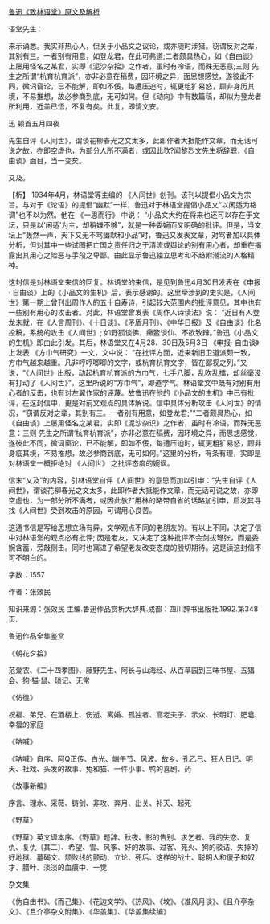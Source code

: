 [鲁迅《致林语堂》原文及解析](https://www.vrrw.net/wx/9475.html)

语堂先生：

来示诵悉。我实非热心人，但关于小品文之议论，或亦随时涉猎。窃谓反对之辈，其别有三。一者别有用意，如登龙君，在此可弗道;二者颇具热心，如《自由谈》上屡用怪名之某君，实即《泥沙杂拾》之作者，虽时有冷语，而殊无恶意;三则 先生之所谓“杭育杭育派”，亦非必意在稿费，因环境之异，面思想感觉，遂彼此不同，微词窅论，已不能解，即如不佞，每遭压迫时，辄更粗犷易怒，顾非身历其境，不易推想，故必参商到底，无可如何。但《动向》中有数篇稿，却似为登龙者所利用，近盖已悟，不复有矣。此复，即请文安。

迅 顿首五月四夜

先生自评《人间世》，谓谈花柳春光之文太多，此即作者大抵能作文章，而无话可说之故，亦即空虚也，为部分人所不满者，或因此欤?闻黎烈文先生将辞职，《自由谈》面目，当一变矣。

又及。



【析】 1934年4月，林语堂等主编的 《人间世》创刊。该刊以提倡小品文为宗旨。与对于《论语》的提倡“幽默”一样，鲁迅对于林语堂提倡小品文“以闲适为格调”也不以为然。他在 《一思而行》 中说： “小品文大约在将来也还可以存在于文坛，只是以‘闲适’为主，却稍嫌不够”，就是一种委婉而又明确的批评。但是，当文坛上“轰然一声，天下又无不骂幽默和小品”时，鲁迅又发表文章，对骂者加以具体分析，但对其中一些试图把亡国之责任归之于清流或舆论的别有用心者，却重在揭露出其用心之险恶与手段之卑鄙。由此显示鲁迅独立思考和不趋附潮流的人格精神。

这封信是对林语堂来信的回复。林语堂的来信，是见到鲁迅4月30日发表在《申报· 自由谈》上的《小品文的生机》后，表示感谢的。这里牵涉到的史实是，《人间世》第一期上曾刊出周作人的五十自寿诗，引起较大范围内的批评意见，其中也有一些别有用心的攻击者。对此，林语堂曾发表《周作人诗读法》说： “近日有人登龙未就，在《人言周刊》、《十日谈》、《矛盾月刊》、《中华日报》及《自由谈》化名投稿，系统的攻击《人间世》; 如野狐谈佛，癞鳖谈仙、不欲致辩。”鲁迅《小品文的生机》即由此引发。其后，林语堂又在4月28、30日及5月3日 《申报· 自由谈》上发表 《方巾气研究》一文，文中说： “在批评方面，近来新旧卫道派颇一致，方巾气越来越重。凡非哼哼唧唧的文字，或杭育杭育文字，皆在鄙视之列。”又说，“《人间世》出版，动起杭育杭育派的方巾气，七手八脚，乱吹乱擂，却丝毫没有打动了《人间世》”。这里所说的“方巾气”，即道学气。林语堂文中既有对别有用心者的反击，也有对左翼作家的诬蔑。故鲁迅在他的《小品文的生机》中已有批评，在这封信中，更是对前文观点的具体解说。信中具体分析攻击《人间世》的情况，“窃谓反对之辈，其别有三。一者别有用意，如登龙君;”“二者颇具热心，如《自由谈》上屡用怪名之某君，实即《泥沙杂识》之作者，虽时有冷语，而殊无恶意：三则 先生之所谓‘杭育杭育派”，亦非必意在稿费，因环境之异，而思想感觉，遂彼此不同，微词窗论，已不能解，即如不佞，每遭压迫时，辄更粗犷易怒，顾非身临其境，不易推想，故必参商到底，无可如何。”这里的分析，有条有理，实即是对林语堂一概拒绝对 《人间世》 之批评态度的婉讽。

信末“又及”的内容，引林语堂自评《人间世》的意思而加以引申：“先生自评《人间世》，谓谈花柳春光之文太多，此即作者大抵能作文章，而无话可说之故，亦即空虚也，为一部分所不满者，或因此欤?”用林的略带自省的话略加引申，启发其寻找《人间世》受到攻击的原因，可谓用心良苦。

这通书信是写给思想立场有异，文学观点不同的老朋友的。有以上不同，决定了信中对林语堂的观点必有批评; 因是老友，又决定了这种批评不会剑拔弩张，而是委婉含蓄，旁敲侧击。同时也寓进了希望老友改变态度的殷切期待。这是读这封信不可不明白的。

字数：1557

作者：张效民

知识来源：张效民 主编.鲁迅作品赏析大辞典.成都：四川辞书出版社.1992.第348页.

鲁迅作品全集鉴赏

《朝花夕拾》

范爱农、《二十四孝图》、藤野先生、阿长与山海经、从百草园到三味书屋、五猖会、狗·猫·鼠、琐记、无常

《仿徨》

祝福、弟兄、在酒楼上、伤逝、离婚、孤独者、高老夫子、示众、长明灯、肥皂、幸福的家庭

《呐喊》

《呐喊》自序、阿Q正传、白光、端午节、风波、故乡、孔乙己、狂人日记、明天、社戏、头发的故事、兔和猫、一件小事、鸭的喜剧、药

《故事新编》

序言、理水、采薇、铸剑、非攻、奔月、出关、补天、起死

《野草》

《野草》英文译本序、《野草》题辞、秋夜、影的告别、求乞者、我的失恋、复仇、复仇〔其二〕、希望、雪、风筝、好的故事、过客、死火、狗的驳诘、失掉的好地狱、墓碣文、颓败线的颤动、立论、死后、这样的战士、聪明人和傻子和奴才、腊叶、淡淡的血痕中、一觉

杂文集

《伪自由书》、《而己集》、《花边文学》、《热风》、《坟》、《准风月谈》、《且介亭杂文》、《且介亭杂文附集》、《华盖集》、《华盖集续编》

